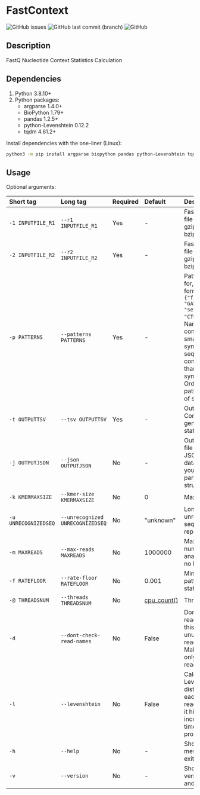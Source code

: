 # FastContext

![GitHub issues](https://img.shields.io/github/issues/regnveig/FastContext?style=flat-square)
![GitHub last commit (branch)](https://img.shields.io/github/last-commit/regnveig/FastContext/sandbox?style=flat-square)
![GitHub](https://img.shields.io/github/license/regnveig/FastContext?style=flat-square)

## Description

FastQ Nucleotide Context Statistics Calculation

## Dependencies

1. Python 3.8.10+
2. Python packages:
	- argparse 1.4.0+
	- BioPython 1.79+
	- pandas 1.2.5+
	- python-Levenshtein 0.12.2
	- tqdm 4.61.2+

Install dependencies with the one-liner (Linux):

```bash
python3 -m pip install argparse biopython pandas python-Levenshtein tqdm
```

## Usage

Optional arguments:

| Short tag | Long tag | Required | Default | Description |
|:---|:---|:---|:---|:---|
| `-1 INPUTFILE_R1` | `--r1 INPUTFILE_R1` | Yes | - | FastQ input R1 file (may be gzipped or bzipped) |
| `-2 INPUTFILE_R2` | `--r2 INPUTFILE_R2` | Yes | - | FastQ input R2 file (may be gzipped or bzipped) |
| `-p PATTERNS` | `--patterns PATTERNS` | Yes | - | Patterns to look for, plain JSON format: `{"first": "GATC", "second": "CTCAGCGCTGAG"}`. Names must contain 2-16 small Latin symbols (a-z), sequences must contain more than one symbols ATGC. Order of patterns is order of search. |
| `-t OUTPUTTSV` | `--tsv OUTPUTTSV` | Yes | - | Output TSV file. Contains only general statistics. |
| `-j OUTPUTJSON` | `--json OUTPUTJSON` | No | - | Output JSON.GZ file (gzipped JSON, raw data). Useful if you need to see particular read structure |
| `-k KMERMAXSIZE` | `--kmer-size KMERMAXSIZE` | No | 0 | Max K-mer size | 
| `-u UNRECOGNIZEDSEQ` | `--unrecognized UNRECOGNIZEDSEQ` | No | "unknown" | Long unrecognized sequences replacement |
| `-m MAXREADS` | `--max-reads MAXREADS` | No | 1000000 | Max reads number to analyze (0 -- no limit)|
| `-f RATEFLOOR` | `--rate-floor RATEFLOOR` | No | 0.001 | Min rate to write pattern into stats TSV table |
| `-@ THREADSNUM` | `--threads THREADSNUM` | No | [cpu_count()](https://docs.python.org/3/library/multiprocessing.html#multiprocessing.cpu_count) | Threads number |
| `-d` | `--dont-check-read-names` | No | False | Don't check read names. Use this if you have unusual paired read names. Makes sense only in paired reads mode. |
| `-l` | `--levenshtein` | No | False | Calculate Levenshtein distances for each position in read. Notice that it highly increases the time of processing. |
| `-h` | `--help` | No | - | Show help message and exit |
| `-v` | `--version` | No | - | Show program's version number and exit |
